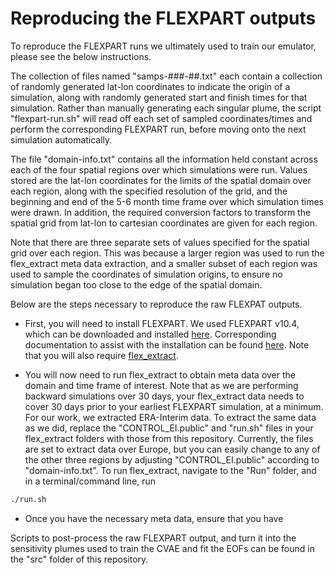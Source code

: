 # Reproducing the FLEXPART outputs

To reproduce the FLEXPART runs we ultimately used to train our emulator, please see the below instructions. 

The collection of files named "samps-###-##.txt" each contain a collection of randomly generated lat-lon coordinates to indicate the origin of a simulation, along with randomly generated start and finish times for that simulation. Rather than manually generating each singular plume, the script "flexpart-run.sh" will read off each set of sampled coordinates/times and perform the corresponding FLEXPART run, before moving onto the next simulation automatically. 

The file "domain-info.txt" contains all the information held constant across each of the four spatial regions over which simulations were run. Values stored are the lat-lon coordinates for the limits of the spatial domain over each region, along with the specified resolution of the grid, and the beginning and end of the 5-6 month time frame over which simulation times were drawn. In addition, the required conversion factors to transform the spatial grid from lat-lon to cartesian coordinates are given for each region. 

Note that there are three separate sets of values specified for the spatial grid over each region. This was because a larger region was used to run the flex_extract meta data extraction, and a smaller subset of each region was used to sample the coordinates of simulation origins, to ensure no simulation began too close to the edge of the spatial domain. 

Below are the steps necessary to reproduce the raw FLEXPAT outputs. 

* First, you will need to install FLEXPART. We used FLEXPART v10.4, which can be downloaded and installed [here](https://www.flexpart.eu/downloads). Corresponding documentation to assist with the installation can be found [here](https://gmd.copernicus.org/articles/12/4955/2019/). Note that you will also require [flex_extract](https://www.flexpart.eu/flex_extract/).

* You will now need to run flex_extract to obtain meta data over the domain and time frame of interest. Note that as we are performing backward simulations over 30 days, your flex_extract data needs to cover 30 days prior to your earliest FLEXPART simulation, at a minimum. For our work, we extracted ERA-Interim data. To extract the same data as we did, replace the "CONTROL_EI.public" and "run.sh" files in your flex_extract folders with those from this repository. Currently, the files are set to extract data over Europe, but you can easily change to any of the other three regions by adjusting "CONTROL_EI.public" according to "domain-info.txt". To run flex_extract, navigate to the "Run" folder, and in a terminal/command line, run 

```diff 
./run.sh
```

* Once you have the necessary meta data, ensure that you have 




Scripts to post-process the raw FLEXPART output, and turn it into the sensitivity plumes used to train the CVAE and fit the EOFs can be found in the "src" folder of this repository. 
